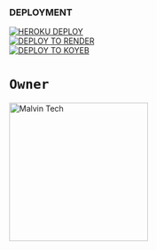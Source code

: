 
### DEPLOYMENT
 
<a href='https://dashboard.heroku.com/new?template=https://github.com/DrKamran3090/KAMRAN-MD' target="_blank"><img alt='HEROKU DEPLOY' src='https://img.shields.io/badge/-HEROKU DEPLOY-black?style=for-the-badge&logo=heroku&logoColor=white'/>
 <br>
<a href='https://dashboard.render.com' target="_blank">
    <img alt='DEPLOY TO RENDER' src='https://img.shields.io/badge/-DEPLOY TO RENDER-black?style=for-the-badge&logo=render&logoColor=white'/>
</a>
 <br>
<a href='https://app.koyeb.com' target="_blank">
    <img alt='DEPLOY TO KOYEB' src='https://img.shields.io/badge/-DEPLOY TO KOYEB-black?style=for-the-badge&logo=koyeb&logoColor=white'/>
</a>


# `Owner`

 <a href="https://github.com/DrKamran3090/KAMRAN-MD"><img src="https://github.com/DrKamran3090/KAMRAN-MD.png" width="250" height="250" alt="Malvin Tech"/></a>

   
